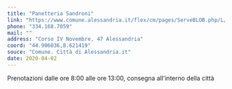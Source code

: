 ```yaml
---
title: "Panetteria Sandroni"
link: "https://www.comune.alessandria.it/flex/cm/pages/ServeBLOB.php/L/IT/IDPagina/2069"
phone: "334.168.7059"
mail: ""
address: "Corso IV Novembre, 47 Alessandria"
coord: "44.906036,8.621419"
souce: "Comune. Città di Alessandria.it"
date: 2020-04-02
---
```


Prenotazioni dalle ore 8:00 alle ore 13:00, consegna all'interno della città
